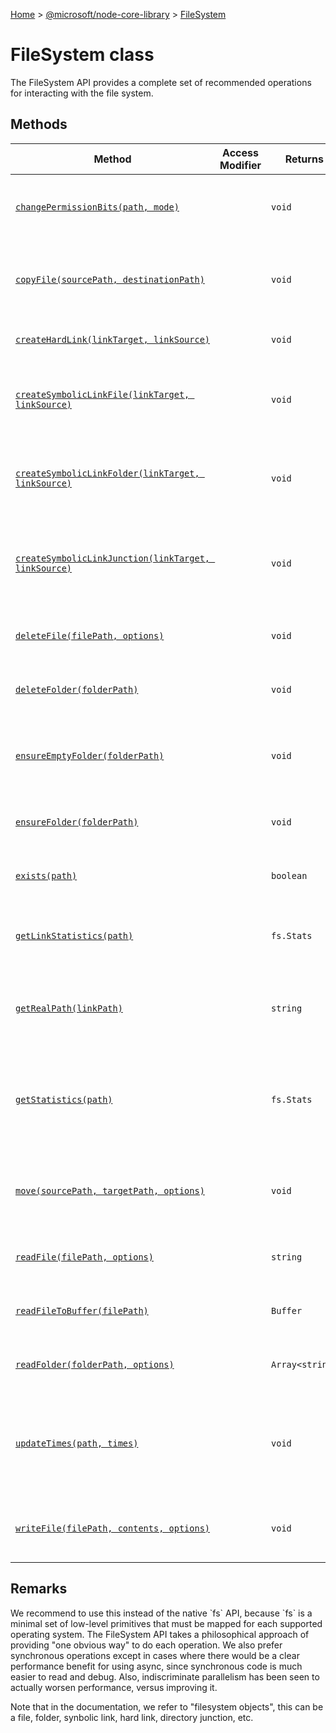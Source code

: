 [Home](./index) &gt; [@microsoft/node-core-library](./node-core-library.md) &gt; [FileSystem](./node-core-library.filesystem.md)

# FileSystem class

The FileSystem API provides a complete set of recommended operations for interacting with the file system.

## Methods

|  Method | Access Modifier | Returns | Description |
|  --- | --- | --- | --- |
|  [`changePermissionBits(path, mode)`](./node-core-library.filesystem.changepermissionbits.md) |  | `void` | Changes the permissions (i.e. file mode bits) for a filesystem object. Behind the scenes it uses \`fs.chmodSync()\`. |
|  [`copyFile(sourcePath, destinationPath)`](./node-core-library.filesystem.copyfile.md) |  | `void` | Copies a file from one location to another. By default, destinationPath is overwritten if it already exists. Behind the scenes it uses \`fs.copyFileSync()\`. |
|  [`createHardLink(linkTarget, linkSource)`](./node-core-library.filesystem.createhardlink.md) |  | `void` | Creates a hard link. Behind the scenes it uses \`fs.linkSync()\`. |
|  [`createSymbolicLinkFile(linkTarget, linkSource)`](./node-core-library.filesystem.createsymboliclinkfile.md) |  | `void` | Creates a symbolic link to a file (on Windows this requires elevated permissionsBits). Behind the scenes it uses \`fs.symlinkSync()\`. |
|  [`createSymbolicLinkFolder(linkTarget, linkSource)`](./node-core-library.filesystem.createsymboliclinkfolder.md) |  | `void` | Creates a symbolic link to a folder (on Windows this requires elevated permissionsBits). Behind the scenes it uses \`fs.symlinkSync()\`. |
|  [`createSymbolicLinkJunction(linkTarget, linkSource)`](./node-core-library.filesystem.createsymboliclinkjunction.md) |  | `void` | Creates a Windows "directory junction". Behaves like \`createSymbolicLinkToFile()\` on other platforms. Behind the scenes it uses \`fs.symlinkSync()\`. |
|  [`deleteFile(filePath, options)`](./node-core-library.filesystem.deletefile.md) |  | `void` | Deletes a file. Can optionally throw if the file doesn't exist. Behind the scenes it uses \`fs.unlinkSync()\`. |
|  [`deleteFolder(folderPath)`](./node-core-library.filesystem.deletefolder.md) |  | `void` | Deletes a folder, including all of its contents. Behind the scenes is uses \`fsx.removeSync()\`. |
|  [`ensureEmptyFolder(folderPath)`](./node-core-library.filesystem.ensureemptyfolder.md) |  | `void` | Deletes the content of a folder, but not the folder itself. Also ensures the folder exists. Behind the scenes it uses \`fsx.emptyDirSync()\`. |
|  [`ensureFolder(folderPath)`](./node-core-library.filesystem.ensurefolder.md) |  | `void` | Recursively creates a folder at a given path. Behind the scenes is uses \`fsx.ensureDirSync()\`. |
|  [`exists(path)`](./node-core-library.filesystem.exists.md) |  | `boolean` | Returns true if the path exists on disk. Behind the scenes it uses \`fs.existsSync()\`. |
|  [`getLinkStatistics(path)`](./node-core-library.filesystem.getlinkstatistics.md) |  | `fs.Stats` | Gets the statistics of a filesystem object. Does NOT follow the link to its target. Behind the scenes it uses \`fs.lstatSync()\`. |
|  [`getRealPath(linkPath)`](./node-core-library.filesystem.getrealpath.md) |  | `string` | Follows a link to its destination and returns the absolute path to the final target of the link. Behind the scenes it uses \`fs.realpathSync()\`. |
|  [`getStatistics(path)`](./node-core-library.filesystem.getstatistics.md) |  | `fs.Stats` | Gets the statistics for a particular filesystem object. If the path is a link, this function follows the link and returns statistics about the link target. Behind the scenes it uses \`fs.statSync()\`. |
|  [`move(sourcePath, targetPath, options)`](./node-core-library.filesystem.move.md) |  | `void` | Moves a file. The folder must exist, unless the \`ensureFolderExists\` option is provided. Behind the scenes it uses \`fsx.moveSync()\` |
|  [`readFile(filePath, options)`](./node-core-library.filesystem.readfile.md) |  | `string` | Reads the contents of a file into a string. Behind the scenes it uses \`fs.readFileSync()\`. |
|  [`readFileToBuffer(filePath)`](./node-core-library.filesystem.readfiletobuffer.md) |  | `Buffer` | Reads the contents of a file into a buffer. Behind the scenes is uses \`fs.readFileSync()\`. |
|  [`readFolder(folderPath, options)`](./node-core-library.filesystem.readfolder.md) |  | `Array<string>` | Reads the contents of the folder, not including "." or "..". Behind the scenes it uses \`fs.readdirSync()\`. |
|  [`updateTimes(path, times)`](./node-core-library.filesystem.updatetimes.md) |  | `void` | Updates the accessed and modified timestamps of the filesystem object referenced by path. Behind the scenes it uses \`fs.utimesSync()\`. The caller should specify both times in the \`times\` parameter. |
|  [`writeFile(filePath, contents, options)`](./node-core-library.filesystem.writefile.md) |  | `void` | Writes a text string to a file on disk, overwriting the file if it already exists. Behind the scenes it uses \`fs.writeFileSync()\`. |

## Remarks

We recommend to use this instead of the native \`fs\` API, because \`fs\` is a minimal set of low-level primitives that must be mapped for each supported operating system. The FileSystem API takes a philosophical approach of providing "one obvious way" to do each operation. We also prefer synchronous operations except in cases where there would be a clear performance benefit for using async, since synchronous code is much easier to read and debug. Also, indiscriminate parallelism has been seen to actually worsen performance, versus improving it.

Note that in the documentation, we refer to "filesystem objects", this can be a file, folder, synbolic link, hard link, directory junction, etc.
